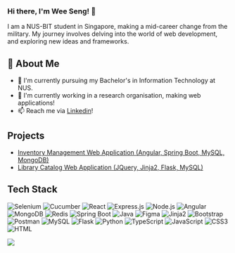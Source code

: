 ### Hi there, I'm Wee Seng! 👋
<!--
**Akimori-236/Akimori-236** is a ✨ _special_ ✨ repository because its `README.md` (this file) appears on your GitHub profile.

Here are some ideas to get you started:

- 🔭 I’m currently working on ...
- 🌱 I’m currently learning ...
- 👯 I’m looking to collaborate on ...
- 🤔 I’m looking for help with ...
- 💬 Ask me about ...
- 📫 How to reach me: ...
- 😄 Pronouns: ...
- ⚡ Fun fact: ...
-->

I am a NUS-BIT student in Singapore, making a mid-career change from the military. My journey involves delving into the world of web development, and exploring new ideas and frameworks.

<!-- ![Akimori-236's Stats](https://github-readme-stats.vercel.app/api?username=Akimori-236&theme=vue-dark&show_icons=true&hide_border=true&count_private=true) -->

## 🚀 About Me

- 🌱 I'm currently pursuing my Bachelor's in Information Technology at NUS.
- 🔭 I'm currently working in a research organisation, making web applications!
- 📫 Reach me via [Linkedin](https://www.linkedin.com/in/ng-wee-seng-4b49171a9/)! 

## Projects
- [Inventory Management Web Application (Angular, Spring Boot, MySQL, MongoDB)](https://github.com/Akimori-236/mp-isms)
- [Library Catalog Web Application (JQuery, Jinja2, Flask, MySQL)](https://github.com/Akimori-236/bandLibCatalogue)

## Tech Stack
<!-- [![My Skills](https://skillicons.dev/icons?i=react,vite,redux,angular,express,nodejs,spring,flask,mysql,redis,mongodb,,docker,vercel,selenium,bootstrap,gherkin,py,java,ts,js,html,css&perline=4)](https://skillicons.dev) -->
<!-- ![Docker](https://img.shields.io/badge/Docker-black?style=flat-square&logo=docker&logoColor=0DB7ED) -->
<!-- ![Redux](https://img.shields.io/badge/Redux-black?style=flastic&logo=Redux&logoColor=764ABC) -->
![Selenium](https://img.shields.io/badge/Selenium-white?style=flat-square&logo=selenium&logoColor=26bc26)
![Cucumber](https://img.shields.io/badge/Cucumber-53bb64?style=flat-square&logo=cucumber&logoColor=133343)
![React](https://img.shields.io/badge/React-1C2C4C?style=flat-square&logo=react&logoColor=61DAFB)
![Express.js](https://img.shields.io/badge/Express.js-white?style=flat-square&logo=Express&logoColor=black)
![Node.js](https://img.shields.io/badge/Node.js-black?style=flat-square&logo=node.js&logoColor=3C873A)
![Angular](https://img.shields.io/badge/Angular-white?style=flat-square&logo=angular&logoColor=red)
![MongoDB](https://img.shields.io/badge/MongoDB-001E2B?style=flat-square&logo=mongodb&logoColor=00ED64)
![Redis](https://img.shields.io/badge/redis-D82C20.svg?&style=flat-square&logo=redis&logoColor=white)
![Spring Boot](https://img.shields.io/badge/SpringBoot-white.svg?&style=flat-square&logo=spring&logoColor=1E700F)
![Java](https://img.shields.io/badge/Java-306998.svg?&style=flat-square&logo=java8&logoColor=white)
![Figma](https://img.shields.io/badge/Figma-black?style=flastic&logo=Figma&logoColor=F24E1E)
![Jinja2](https://img.shields.io/badge/Jinja2-black?style=flastic&logo=Jinja&logoColor=B41717)
![Bootstrap](https://img.shields.io/badge/Bootstrap-white?style=flat-square&logo=bootstrap&logoColor=553C7B)
![Postman](https://img.shields.io/badge/Postman-white?style=flastic&logo=Postman&logoColor=FF6C37)
![MySQL](https://img.shields.io/badge/MySQL-black?style=flat-square&logo=mysql&logoColor=00758F)
![Flask](https://img.shields.io/badge/Flask-white?style=flat-square&logo=flask&logoColor=black)
![Python](https://img.shields.io/badge/Python-black?style=flat-square&logo=python&logoColor=306998)
![TypeScript](https://img.shields.io/badge/TypeScript-white?style=flat-square&logo=typescript&logoColor=3178C6)
![JavaScript](https://img.shields.io/badge/JavaScript-black?style=flat-square&logo=javascript&logoColor=F0DB4F)
![CSS3](https://img.shields.io/badge/CSS3-black?style=flat-square&logo=css3&logoColor=264DE4)
![HTML](https://img.shields.io/badge/HTML5-black?style=flat-square&logo=html5&logoColor=E34C26)

<img align="center" src="https://github-readme-stats.vercel.app/api/top-langs/?username=akimori-236&layout=compact&theme=algolia&hide_border=true&&langs_count=10" />
